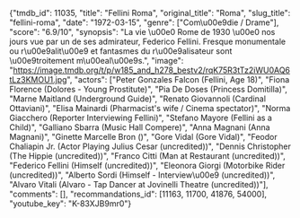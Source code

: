 {"tmdb_id": 11035, "title": "Fellini Roma", "original_title": "Roma", "slug_title": "fellini-roma", "date": "1972-03-15", "genre": ["Com\u00e9die / Drame"], "score": "6.9/10", "synopsis": "La vie \u00e0 Rome de 1930 \u00e0 nos jours vue par un de ses admirateur, Federico Fellini. Fresque monumentale ou r\u00e9alit\u00e9 et fantasmes du r\u00e9alisateur sont \u00e9troitement m\u00eal\u00e9s.", "image": "https://image.tmdb.org/t/p/w185_and_h278_bestv2/rqK75R3tTz2iWU0AQ6tLz3KMOU1.jpg", "actors": ["Peter Gonzales Falcon (Fellini, Age 18)", "Fiona Florence (Dolores - Young Prostitute)", "Pia De Doses (Princess Domitilla)", "Marne Maitland (Underground Guide)", "Renato Giovannoli (Cardinal Ottaviani)", "Elisa Mainardi (Pharmacist's wife / Cinema spectator)", "Norma Giacchero (Reporter Interviewing Fellini)", "Stefano Mayore (Fellini as a Child)", "Galliano Sbarra (Music Hall Compere)", "Anna Magnani (Anna Magnani)", "Ginette Marcelle Bron ()", "Gore Vidal (Gore Vidal)", "Feodor Chaliapin Jr. (Actor Playing Julius Cesar (uncredited))", "Dennis Christopher (The Hippie (uncredited))", "Franco Citti (Man at Restaurant (uncredited))", "Federico Fellini (Himself (uncredited))", "Eleonora Giorgi (Motorbike Rider (uncredited))", "Alberto Sordi (Himself - Interview\u00e9 (uncredited))", "Alvaro Vitali (Alvaro - Tap Dancer at Jovinelli Theatre (uncredited))"], "comments": [], "recommandations_id": [11163, 11700, 41876, 54000], "youtube_key": "K-83XJB9mr0"}